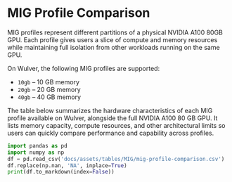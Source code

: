 # MIG Profile Comparison

MIG profiles represent different partitions of a physical NVIDIA A100 80GB GPU. Each profile gives users a slice of compute and memory resources while maintaining full isolation from other workloads running on the same GPU.

On Wulver, the following MIG profiles are supported:

- `10gb` – 10 GB memory
- `20gb` – 20 GB memory
- `40gb` – 40 GB memory

<!--
- `1g.10gb` – 10 GB memory ; 14 compute units
- `2g.20gb` – 20 GB memory ; 28 compute units
- `3g.40gb` – 40 GB memory ; 42 compute units
- `Full 80GB GPU` – No MIG (for jobs that require complete GPU access)
-->

The table below summarizes the hardware characteristics of each MIG profile available on Wulver, alongside the full NVIDIA A100 80 GB GPU. It lists memory capacity, compute resources, and other architectural limits so users can quickly compare performance and capability across profiles.

```python exec="on"
import pandas as pd 
import numpy as np
df = pd.read_csv('docs/assets/tables/MIG/mig-profile-comparison.csv')
df.replace(np.nan, 'NA', inplace=True)
print(df.to_markdown(index=False))
```

<!--
## What does `Xg.Ygb` mean?

- `Xg` = X GPU slice (partition of compute cores)
- `Ygb` = Y GB of dedicated GPU memory (slightly less is usable)
- Each larger profile uses more compute slices and memory, giving higher performance at higher SU cost.

## What is the difference between `3g.40gb` and `1g.10gb:3`?

Here is an overview of how one `3g.40gb` instance compares to three instances of `1g.10gb`.

**Parallel overhead**:<br>
With `1g.10gb:3`, you are likely running 3 independent processes (or jobs). You have to manage:

- Scheduling
- Data sharding
- Process startup overhead
- Aggregation (if needed)
- This introduces coordination overhead compared to a single job on 3g.40gb.

**Memory bandwidth and cache**:<br>

- `3g.40gb` will likely have higher peak memory bandwidth, since it's allocated as one larger slice.
- It can share L2 cache and copy engines more efficiently within the slice.

**Context Switching and Isolation**:<br>

- With `1g.10gb:3`, the slices are completely isolated, each with its own context and scheduler.
- With `3g.40gb`, there’s less context switching overhead, and you get better intra-GPC utilization.

**When 1g.10gb × 3 is better**:<br>

- You're running independent batch inference jobs
- You’re maximizing utilization across many users
- You don’t need cross-slice communication

**When 3g.40gb is better**:<br>

- You're trainings or fine-tuning a model that benefits from larger memory/cache
- You're running a single larger model or data batch
- You want simpler code and fewer moving parts
-->